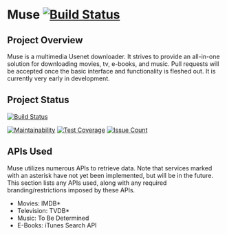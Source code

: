 # Muse [![Build Status](https://travis-ci.org/Steve0320/Usenet-Multi.svg?branch=master)](https://travis-ci.org/Steve0320/Usenet-Multi)

## Project Overview
Muse is a multimedia Usenet downloader. It strives to provide an all-in-one solution for
downloading movies, tv, e-books, and music. Pull requests will be accepted once the basic
interface and functionality is fleshed out. It is currently very early in development.

## Project Status
[![Build Status](https://travis-ci.org/Steve0320/Usenet-Multi.svg?branch=master)](https://travis-ci.org/Steve0320/Usenet-Multi)

[![Maintainability](https://api.codeclimate.com/v1/badges/60e8fa0b760195406835/maintainability.svg)](https://codeclimate.com/github/Steve0320/Usenet-Multi/maintainability)
[![Test Coverage](https://codeclimate.com/github/Steve0320/Usenet-Multi/badges/coverage.svg)](https://codeclimate.com/github/Steve0320/Usenet-Multi)
[![Issue Count](https://codeclimate.com/github/Steve0320/Usenet-Multi/badges/issue_count.svg)](https://codeclimate.com/github/Steve0320/Usenet-Multi)


## APIs Used
Muse utilizes numerous APIs to retrieve data. Note that services marked with an asterisk
have not yet been implemented, but will be in the future. This section lists any APIs used,
along with any required branding/restrictions imposed by these APIs.

*   Movies:     IMDB*
*   Television: TVDB*
*   Music:      To Be Determined
*   E-Books:    iTunes Search API

